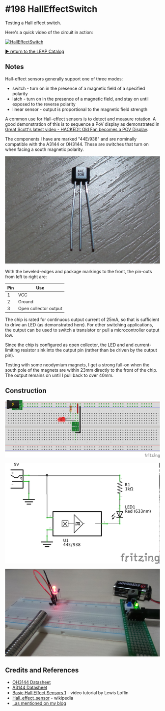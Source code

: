 # #198 HallEffectSwitch

Testing a Hall effect switch.

Here's a quick video of the circuit in action:

[![HallEffectSwitch](http://img.youtube.com/vi/kvyXPPBrkeU/0.jpg)](http://www.youtube.com/watch?v=kvyXPPBrkeU)


[:arrow_forward: return to the LEAP Catalog](http://leap.tardate.com)

## Notes

Hall-effect sensors generally support one of three modes:
* switch - turn on in the presence of a magnetic field of a specified polarity
* latch - turn on in the presence of a magnetic field, and stay on until exposed to the reverse polarity
* linear sensor - output is proportional to the magnetic field strength

A common use for Hall-effect sensors is to detect and measure rotation.
A good demonstration of this is to sequence a PoV display as demonstrated in
[Great Scott's latest video - HACKED!: Old Fan becomes a POV Display](https://www.youtube.com/watch?v=57carjNxI9A).

The components I have are marked "44E/938" and are nominally compatible with the A3144 or OH3144.
These are switches that turn on when facing a south magnetic polarity.

![44E938](./assets/44E938.jpg?raw=true)

With the beveled-edges and package markings to the front, the pin-outs from left to right are:

Pin | Use
----|-----
1   | VCC
2   | Ground
3   | Open collector output

The chip is rated for continuous output current of 25mA, so that is sufficient to drive an LED (as demonstrated here).
For other switching applications, the output can be used to switch a transistor or pull a microcontroller output low.

Since the chip is configured as open collector, the LED and and current-limiting resistor sink into the output pin (rather than be driven by the output pin).

Testing with some neodymium magnets, I get a strong full-on when the south pole of the magnets are
within 23mm directly to the front of the chip. The output remains on until I pull back to over 40mm.

## Construction

![Breadboard](./assets/HallEffectSwitch_bb.jpg?raw=true)

![The Schematic](./assets/HallEffectSwitch_schematic.jpg?raw=true)

![The Build](./assets/HallEffectSwitch_build.jpg?raw=true)

## Credits and References
* [OH3144 Datasheet](http://www.datasheet4u.com/pdf/OH3144-pdf/950724)
* [A3144 Datasheet](https://e-radionica.com/productdata/A3141.pdf)
* [Basic Hall Effect Sensors 1](https://www.youtube.com/watch?v=9BFdGtvo9JE) - video tutorial by Lewis Loflin
* [Hall_effect_sensor](https://en.wikipedia.org/wiki/Hall_effect_sensor) - wikipedia
* [..as mentioned on my blog](http://blog.tardate.com/2016/04/littlearduinoprojects198-hall-effect.html)